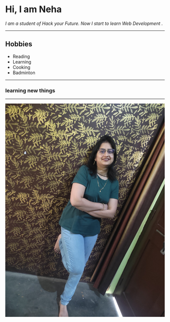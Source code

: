 # Hi, I am Neha

_I am a student of Hack your Future. Now I start to learn Web Development ._

---

## Hobbies

- Reading
- Learning
- Cooking
- Badminton

---

### learning new things

---

![N Solid](img/Neha.jpg)
